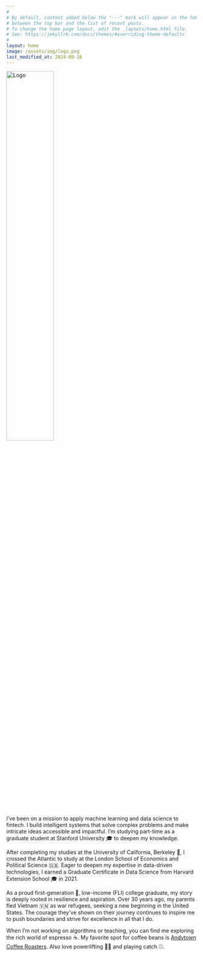```yaml
---
#
# By default, content added below the "---" mark will appear in the home page
# between the top bar and the list of recent posts.
# To change the home page layout, edit the _layouts/home.html file.
# See: https://jekyllrb.com/docs/themes/#overriding-theme-defaults
#
layout: home
image: /assets/img/logo.png
last_modified_at: 2024-09-16
---
```


<img src="{{ site.logo }}" alt="Logo" style="width: 50%;">

I’ve been on a mission to apply machine learning and data science to fintech. I build intelligent systems that solve complex problems and make intricate ideas accessible and impactful. I’m studying part-time as a graduate student at Stanford University 🎓 to deepen my knowledge.

After completing my studies at the University of California, Berkeley 🐻, I crossed the Atlantic to study at the London School of Economics and Political Science 🇬🇧. Eager to deepen my expertise in data-driven technologies, I earned a Graduate Certificate in Data Science from Harvard Extension School 🎓 in 2021.

As a proud first-generation 🌱, low-income (FLI) college graduate, my story is deeply rooted in resilience and aspiration. Over 30 years ago, my parents fled Vietnam 🇻🇳 as war refugees, seeking a new beginning in the United States. The courage they’ve shown on their journey continues to inspire me to push boundaries and strive for excellence in all that I do.

When I’m not working on algorithms or teaching, you can find me exploring the rich world of espresso ☕. My favorite spot for coffee beans is [Andytown Coffee Roasters](https://www.andytownsf.com/). Also love powerlifting 🏋️‍♂️ and playing catch ⚾.
